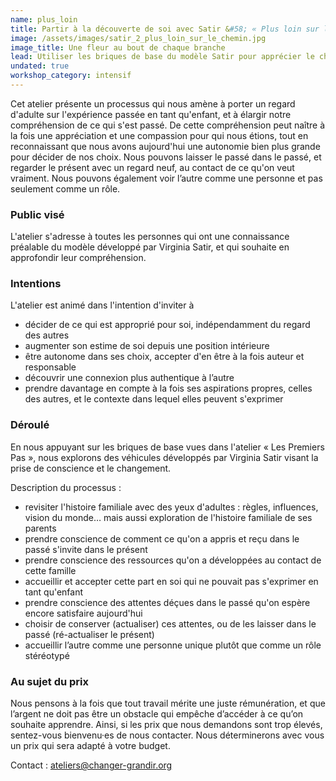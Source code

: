 ```yaml
---
name: plus_loin
title: Partir à la découverte de soi avec Satir &#58; « Plus loin sur le chemin »
image: /assets/images/satir_2_plus_loin_sur_le_chemin.jpg
image_title: Une fleur au bout de chaque branche
lead: Utiliser les briques de base du modèle Satir pour apprécier le chemin parcouru, tout en se laissant la possibilité de choisir une nouvelle direction.
undated: true
workshop_category: intensif
---
```

Cet atelier présente un processus qui nous amène à porter un regard d'adulte
sur l'expérience passée en tant qu'enfant, et à élargir notre compréhension de
ce qui s'est passé. De cette compréhension peut naître à la fois une
appréciation et une compassion pour qui nous étions, tout en reconnaissant que
nous avons aujourd'hui une autonomie bien plus grande pour décider de nos
choix. Nous pouvons laisser le passé dans le passé, et regarder le présent avec
un regard neuf, au contact de ce qu'on veut vraiment. Nous pouvons également
voir l’autre comme une personne et pas seulement comme un rôle.

### Public visé

L'atelier s'adresse à toutes les personnes qui ont une connaissance préalable
du modèle développé par Virginia Satir, et qui souhaite en approfondir leur
compréhension.

### Intentions
L'atelier est animé dans l'intention d'inviter à
- décider de ce qui est approprié pour soi, indépendamment du regard des autres
- augmenter son estime de soi depuis une position intérieure
- être autonome dans ses choix, accepter d'en être à la fois auteur et
  responsable
- découvrir une connexion plus authentique à l’autre
- prendre davantage en compte à la fois ses aspirations propres, celles des
  autres, et le contexte dans lequel elles peuvent s'exprimer

### Déroulé

En nous appuyant sur les briques de base vues dans l'atelier « Les Premiers
Pas », nous explorons des véhicules développés par Virginia Satir visant la
prise de conscience et le changement.

Description du processus :
- revisiter l'histoire familiale avec des yeux d'adultes : règles, influences,
  vision du monde… mais aussi exploration de l'histoire familiale de ses
  parents
- prendre conscience de comment ce qu'on a appris et reçu dans le passé
  s'invite dans le présent
- prendre conscience des ressources qu'on a développées au contact de cette famille
- accueillir et accepter cette part en soi qui ne pouvait pas s'exprimer en
  tant qu'enfant
- prendre conscience des attentes déçues dans le passé qu'on espère encore
  satisfaire aujourd'hui
- choisir de conserver (actualiser) ces attentes, ou de les laisser dans le
  passé (ré-actualiser le présent)
- accueillir l’autre comme une personne unique plutôt que comme un rôle stéréotypé

### Au sujet du prix

Nous pensons à la fois que tout travail mérite une juste rémunération, et que
l’argent ne doit pas être un obstacle qui empêche d’accéder à ce qu’on souhaite
apprendre. Ainsi, si les prix que nous demandons sont trop élevés, sentez-vous
bienvenu·es de nous contacter. Nous déterminerons avec vous un prix qui sera
adapté à votre budget.

Contact : [ateliers@changer-grandir.org](mailto:ateliers@changer-grandir.org)


